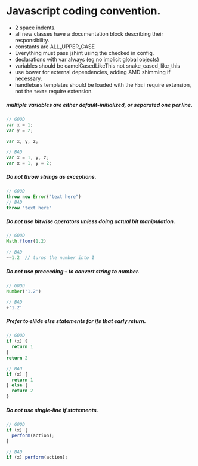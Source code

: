 # Javascript coding convention.

- 2 space indents.
- all new classes have a documentation block describing their responsibility.
- constants are ALL_UPPER_CASE
- Everything must pass jshint using the checked in config.
- declarations with var always (eg no implicit global objects)
- variables should be camelCasedLikeThis not snake_cased_like_this
- use bower for external dependencies, adding AMD shimming if necessary.
- handlebars templates should be loaded with the `hbs!` require extension, not the `text!` require extension.

##### multiple variables are either default-initialized, or separated one per line.

```js
// GOOD
var x = 1;
var y = 2;

var x, y, z;

// BAD
var x = 1, y, z;
var x = 1, y = 2;
```

##### Do not throw strings as exceptions.

```js
// GOOD
throw new Error("text here")
// BAD
throw "text here"
```
##### Do not use bitwise operators unless doing actual bit manipulation.

```js
// GOOD
Math.floor(1.2)

// BAD
~~1.2  // turns the number into 1
```

##### Do not use preceeding `+` to convert string to number.
```js
// GOOD
Number('1.2')

// BAD
+'1.2'
```

##### Prefer to ellide else statements for ifs that early return.

```js
// GOOD
if (x) {
  return 1
}
return 2

// BAD
if (x) {
  return 1
} else {
  return 2
}
```

##### Do not use single-line if statements.

```js
// GOOD
if (x) {
  perform(action);
}

// BAD
if (x) perform(action);
```
